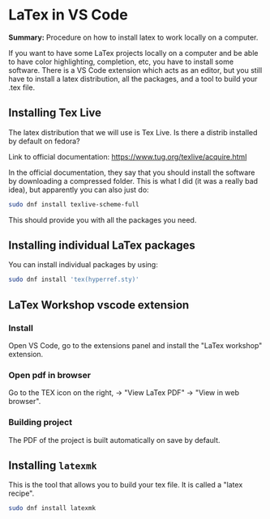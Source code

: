 # LaTex in VS Code

**Summary:** Procedure on how to install latex to work locally on a computer.

If you want to have some LaTex projects locally on a computer and be able to have color highlighting, completion, etc, you have to install some software. There is a VS Code extension which acts as an editor, but you still have to install a latex distribution, all the packages, and a tool to build your .tex file.

## Installing Tex Live

The latex distribution that we will use is Tex Live.
Is there a distrib installed by default on fedora?

Link to official documentation: https://www.tug.org/texlive/acquire.html

In the official documentation, they say that you should install the software by downloading a compressed folder. This is what I did (it was a really bad idea), but apparently you can also just do:

```bash
sudo dnf install texlive-scheme-full
```

This should provide you with all the packages you need.

## Installing individual LaTex packages

You can install individual packages by using:

```bash
sudo dnf install 'tex(hyperref.sty)'
```

## LaTex Workshop vscode extension

### Install

Open VS Code, go to the extensions panel and install the "LaTex workshop" extension.

### Open pdf in browser

Go to the TEX icon on the right, -> "View LaTex PDF" -> "View in web browser".

### Building project

The PDF of the project is built automatically on save by default.

## Installing `latexmk`

This is the tool that allows you to build your tex file. It is called a "latex recipe". 

```bash
sudo dnf install latexmk
```
